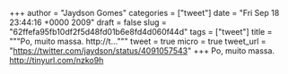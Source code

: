 
+++
author = "Jaydson Gomes"
categories = ["tweet"]
date = "Fri Sep 18 23:44:16 +0000 2009"
draft = false
slug = "62ffefa95fb10df2f5d48fd01b6e8fd4d060f44d"
tags = ["tweet"]
title = """Po, muito massa. http://t..."""
tweet = true
micro = true
tweet_url = "https://twitter.com/jaydson/status/4091057543"
+++
Po, muito massa. http://tinyurl.com/nzko9h
